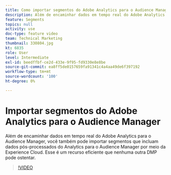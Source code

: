 ```yaml
---
title: Como importar segmentos do Adobe Analytics para o Audience Manager
description: Além de encaminhar dados em tempo real do Adobe Analytics para o Audience Manager, você também pode importar segmentos que incluam dados pós-processados do Analytics para o Audience Manager por meio da Experience Cloud. Esse é um recurso eficiente que nenhuma outra DMP pode ostentar.
feature: Segments
topics: null
activity: use
doc-type: feature video
team: Technical Marketing
thumbnail: 330804.jpg
kt: 6835
role: User
level: Intermediate
exl-id: beedffbf-ce2d-433e-9f95-fd9330e8e8be
source-git-commit: ea8ff5de0157659fa91341c4a4aa49de6f397192
workflow-type: tm+mt
source-wordcount: '100'
ht-degree: 0%

---
```


# Importar segmentos do Adobe Analytics para o Audience Manager

Além de encaminhar dados em tempo real do Adobe Analytics para o Audience Manager, você também pode importar segmentos que incluam dados pós-processados do Analytics para o Audience Manager por meio da Experience Cloud. Esse é um recurso eficiente que nenhuma outra DMP pode ostentar.

>[!VIDEO](https://video.tv.adobe.com/v/344727/?quality=12&learn=on&captions=por_br)
